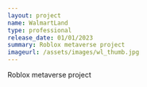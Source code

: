 ```yaml
---
layout: project
name: WalmartLand
type: professional
release_date: 01/01/2023
summary: Roblox metaverse project
imageurl: /assets/images/wl_thumb.jpg
---
```


Roblox metaverse project